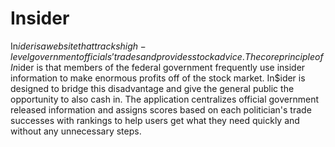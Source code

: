 # Insider
In$ider is a website that tracks high-level government officials’ trades and provides stock advice. The core principle of In$ider is that members of the federal government frequently use insider information to make enormous profits off of the stock market. In$ider is designed to bridge this disadvantage and give the general public the opportunity to also cash in. The application centralizes official government released information and assigns scores based on each politician's trade successes with rankings to help users get what they need quickly and without any unnecessary steps. 